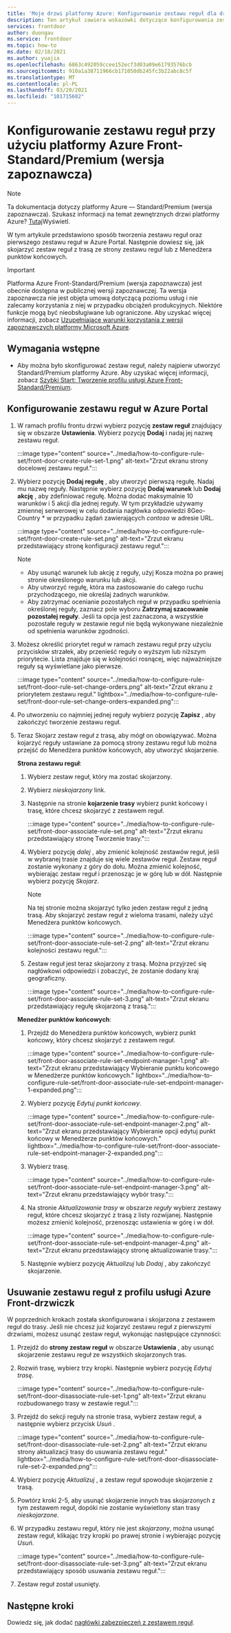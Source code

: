 ```yaml
---
title: 'Moje drzwi platformy Azure: Konfigurowanie zestawu reguł dla drzwi przednich'
description: Ten artykuł zawiera wskazówki dotyczące konfigurowania zestawu reguł.
services: frontdoor
author: duongau
ms.service: frontdoor
ms.topic: how-to
ms.date: 02/18/2021
ms.author: yuajia
ms.openlocfilehash: 6863c492059ccee152ecf3d03a09e61793576bcb
ms.sourcegitcommit: 910a1a38711966cb171050db245fc3b22abc8c5f
ms.translationtype: MT
ms.contentlocale: pl-PL
ms.lasthandoff: 03/20/2021
ms.locfileid: "101715602"
---
```

# <a name="configure-a-rule-set-with-azure-front-door-standardpremium-preview"></a>Konfigurowanie zestawu reguł przy użyciu platformy Azure Front-Standard/Premium (wersja zapoznawcza)

> [!Note]
> Ta dokumentacja dotyczy platformy Azure — Standard/Premium (wersja zapoznawcza). Szukasz informacji na temat zewnętrznych drzwi platformy Azure? [Tutaj](../front-door-overview.md)Wyświetl.

W tym artykule przedstawiono sposób tworzenia zestawu reguł oraz pierwszego zestawu reguł w Azure Portal. Następnie dowiesz się, jak skojarzyć zestaw reguł z trasą ze strony zestawu reguł lub z Menedżera punktów końcowych.

> [!IMPORTANT]
> Platforma Azure Front-Standard/Premium (wersja zapoznawcza) jest obecnie dostępna w publicznej wersji zapoznawczej.
> Ta wersja zapoznawcza nie jest objęta umową dotyczącą poziomu usług i nie zalecamy korzystania z niej w przypadku obciążeń produkcyjnych. Niektóre funkcje mogą być nieobsługiwane lub ograniczone.
> Aby uzyskać więcej informacji, zobacz [Uzupełniające warunki korzystania z wersji zapoznawczych platformy Microsoft Azure](https://azure.microsoft.com/support/legal/preview-supplemental-terms/).

## <a name="prerequisites"></a>Wymagania wstępne

* Aby można było skonfigurować zestaw reguł, należy najpierw utworzyć Standard/Premium platformy Azure. Aby uzyskać więcej informacji, zobacz [Szybki Start: Tworzenie profilu usługi Azure Front-Standard/Premium](create-front-door-portal.md).

## <a name="configure-rule-set-in-azure-portal"></a>Konfigurowanie zestawu reguł w Azure Portal

1. W ramach profilu frontu drzwi wybierz pozycję **zestaw reguł** znajdujący się w obszarze **Ustawienia**. Wybierz pozycję **Dodaj** i nadaj jej nazwę zestawu reguł.

   :::image type="content" source="../media/how-to-configure-rule-set/front-door-create-rule-set-1.png" alt-text="Zrzut ekranu strony docelowej zestawu reguł.":::
    
1. Wybierz pozycję **Dodaj regułę** , aby utworzyć pierwszą regułę. Nadaj mu nazwę reguły. Następnie wybierz pozycję **Dodaj warunek** lub **Dodaj akcję** , aby zdefiniować regułę. Można dodać maksymalnie 10 warunków i 5 akcji dla jednej reguły. W tym przykładzie używamy zmiennej serwerowej w celu dodania nagłówka odpowiedzi 8Geo-Country * w przypadku żądań zawierających *contoso* w adresie URL.

   :::image type="content" source="../media/how-to-configure-rule-set/front-door-create-rule-set.png" alt-text="Zrzut ekranu przedstawiający stronę konfiguracji zestawu reguł.":::
    
    > [!NOTE]
    > * Aby usunąć warunek lub akcję z reguły, użyj Kosza można po prawej stronie określonego warunku lub akcji.
    > * Aby utworzyć regułę, która ma zastosowanie do całego ruchu przychodzącego, nie określaj żadnych warunków.
    > * Aby zatrzymać ocenianie pozostałych reguł w przypadku spełnienia określonej reguły, zaznacz pole wyboru **Zatrzymaj szacowanie pozostałej reguły**. Jeśli ta opcja jest zaznaczona, a wszystkie pozostałe reguły w zestawie reguł nie będą wykonywane niezależnie od spełnienia warunków zgodności.  

1. Możesz określić priorytet reguł w ramach zestawu reguł przy użyciu przycisków strzałek, aby przenieść reguły o wyższym lub niższym priorytecie. Lista znajduje się w kolejności rosnącej, więc najważniejsze reguły są wyświetlane jako pierwsze.

   :::image type="content" source="../media/how-to-configure-rule-set/front-door-rule-set-change-orders.png" alt-text="Zrzut ekranu z priorytetem zestawu reguł." lightbox="../media/how-to-configure-rule-set/front-door-rule-set-change-orders-expanded.png":::

1. Po utworzeniu co najmniej jednej reguły wybierz pozycję **Zapisz** , aby zakończyć tworzenie zestawu reguł.

1. Teraz Skojarz zestaw reguł z trasą, aby mógł on obowiązywać. Można kojarzyć reguły ustawiane za pomocą strony zestawu reguł lub można przejść do Menedżera punktów końcowych, aby utworzyć skojarzenie.
 
    **Strona zestawu reguł**: 
    
    1. Wybierz zestaw reguł, który ma zostać skojarzony.
    
    1. Wybierz *nieskojarzony* link.
     

    1. Następnie na stronie **kojarzenie trasy** wybierz punkt końcowy i trasę, które chcesz skojarzyć z zestawem reguł. 
    
        :::image type="content" source="../media/how-to-configure-rule-set/front-door-associate-rule-set.png" alt-text="Zrzut ekranu przedstawiający stronę Tworzenie trasy.":::    
        
    1. Wybierz pozycję *dalej* , aby zmienić kolejność zestawów reguł, jeśli w wybranej trasie znajduje się wiele zestawów reguł. Zestaw reguł zostanie wykonany z góry do dołu. Można zmienić kolejność, wybierając zestaw reguł i przenosząc je w górę lub w dół. Następnie wybierz pozycję *Skojarz*.
    
        > [!Note]
        > Na tej stronie można skojarzyć tylko jeden zestaw reguł z jedną trasą. Aby skojarzyć zestaw reguł z wieloma trasami, należy użyć Menedżera punktów końcowych.
    
        :::image type="content" source="../media/how-to-configure-rule-set/front-door-associate-rule-set-2.png" alt-text="Zrzut ekranu kolejności zestawu reguł.":::
    
    1. Zestaw reguł jest teraz skojarzony z trasą. Można przyjrzeć się nagłówkowi odpowiedzi i zobaczyć, że zostanie dodany kraj geograficzny.
    
        :::image type="content" source="../media/how-to-configure-rule-set/front-door-associate-rule-set-3.png" alt-text="Zrzut ekranu przedstawiający regułę skojarzoną z trasą.":::

   **Menedżer punktów końcowych**: 
    
    1. Przejdź do Menedżera punktów końcowych, wybierz punkt końcowy, który chcesz skojarzyć z zestawem reguł.
    
        :::image type="content" source="../media/how-to-configure-rule-set/front-door-associate-rule-set-endpoint-manager-1.png" alt-text="Zrzut ekranu przedstawiający Wybieranie punktu końcowego w Menedżerze punktów końcowych." lightbox="../media/how-to-configure-rule-set/front-door-associate-rule-set-endpoint-manager-1-expanded.png":::

    1. Wybierz pozycję *Edytuj punkt końcowy*.  
    
        :::image type="content" source="../media/how-to-configure-rule-set/front-door-associate-rule-set-endpoint-manager-2.png" alt-text="Zrzut ekranu przedstawiający Wybieranie opcji edytuj punkt końcowy w Menedżerze punktów końcowych." lightbox="../media/how-to-configure-rule-set/front-door-associate-rule-set-endpoint-manager-2-expanded.png":::

    1. Wybierz trasę. 
    
         :::image type="content" source="../media/how-to-configure-rule-set/front-door-associate-rule-set-endpoint-manager-3.png" alt-text="Zrzut ekranu przedstawiający wybór trasy.":::
    
    1. Na stronie *Aktualizowanie trasy* w obszarze *reguły* wybierz zestawy reguł, które chcesz skojarzyć z trasą z listy rozwijanej. Następnie możesz zmienić kolejność, przenosząc ustawienia w górę i w dół. 
    
        :::image type="content" source="../media/how-to-configure-rule-set/front-door-associate-rule-set-endpoint-manager-4.png" alt-text="Zrzut ekranu przedstawiający stronę aktualizowanie trasy.":::
    
    1. Następnie wybierz pozycję *Aktualizuj* lub *Dodaj* , aby zakończyć skojarzenie.

## <a name="delete-a-rule-set-from-your-azure-front-door-profile"></a>Usuwanie zestawu reguł z profilu usługi Azure Front-drzwiczk

W poprzednich krokach została skonfigurowana i skojarzona z zestawem reguł do trasy. Jeśli nie chcesz już kojarzyć zestawu reguł z pierwszymi drzwiami, możesz usunąć zestaw reguł, wykonując następujące czynności:

1. Przejdź do **strony zestaw reguł** w obszarze **Ustawienia** , aby usunąć skojarzenie zestawu reguł ze wszystkich skojarzonych tras.

1. Rozwiń trasę, wybierz trzy kropki. Następnie wybierz pozycję *Edytuj trasę*.

   :::image type="content" source="../media/how-to-configure-rule-set/front-door-disassociate-rule-set-1.png" alt-text="Zrzut ekranu rozbudowanego trasy w zestawie reguł.":::

1. Przejdź do sekcji reguły na stronie trasa, wybierz zestaw reguł, a następnie wybierz przycisk *Usuń* . 

   :::image type="content" source="../media/how-to-configure-rule-set/front-door-disassociate-rule-set-2.png" alt-text="Zrzut ekranu strony aktualizacji trasy do usuwania zestawu reguł." lightbox="../media/how-to-configure-rule-set/front-door-disassociate-rule-set-2-expanded.png":::

1. Wybierz pozycję *Aktualizuj* , a zestaw reguł spowoduje skojarzenie z trasą.

1. Powtórz kroki 2-5, aby usunąć skojarzenie innych tras skojarzonych z tym zestawem reguł, dopóki nie zostanie wyświetlony stan trasy *nieskojarzone*.

1. W przypadku zestawu reguł, który nie jest *skojarzony*, można usunąć zestaw reguł, klikając trzy kropki po prawej stronie i wybierając pozycję *Usuń*. 

   :::image type="content" source="../media/how-to-configure-rule-set/front-door-disassociate-rule-set-3.png" alt-text="Zrzut ekranu przedstawiający sposób usuwania zestawu reguł.":::

1. Zestaw reguł został usunięty.

## <a name="next-steps"></a>Następne kroki

Dowiedz się, jak dodać [nagłówki zabezpieczeń z zestawem reguł](how-to-add-security-headers.md).
